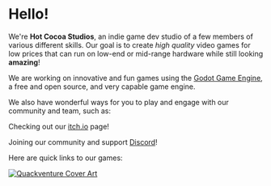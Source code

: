 # Hello!

We're **Hot Cocoa Studios**, an indie game dev studio of a few members of various different skills. Our goal is to create _high quality_ video games for low prices that can run on low-end or mid-range hardware while still looking **amazing**! 

We are working on innovative and fun games using the [Godot Game Engine](https://godotengine.org/), a free and open source, and very capable game engine.

We also have wonderful ways for you to play and engage with our community and team, such as:

Checking out our [itch.io](https://hotcocoastudios.itch.io) page!

Joining our community and support [Discord](https://discord.gg/wGbZ3wzJxH)!

Here are quick links to our games:

[![Quackventure Cover Art](https://img.itch.zone/aW1nLzE1OTYxODQxLnBuZw==/180x143%23c/FUv0oe.png)](https://hotcocoastudios.itch.io/quackventure "Quackventure")

